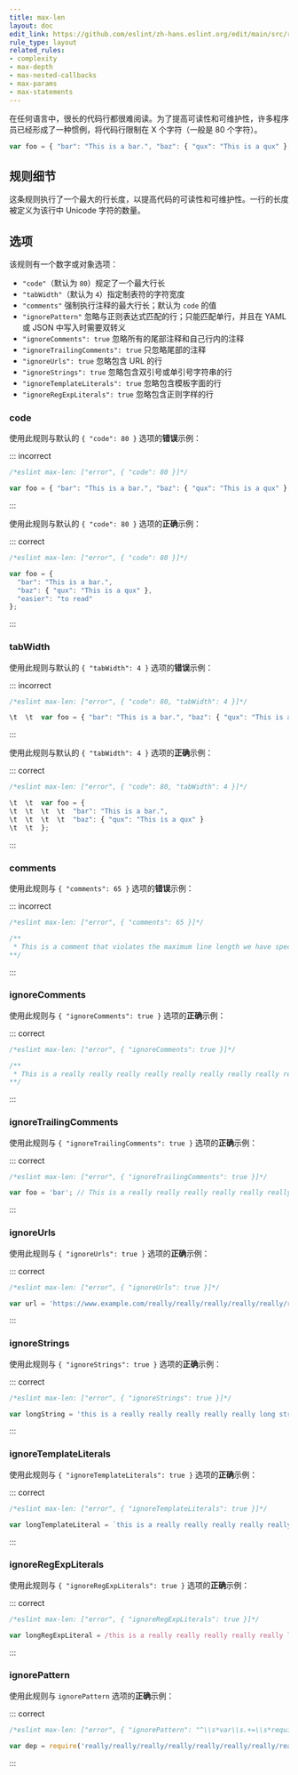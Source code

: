 ```yaml
---
title: max-len
layout: doc
edit_link: https://github.com/eslint/zh-hans.eslint.org/edit/main/src/rules/max-len.md
rule_type: layout
related_rules:
- complexity
- max-depth
- max-nested-callbacks
- max-params
- max-statements
---
```


在任何语言中，很长的代码行都很难阅读。为了提高可读性和可维护性，许多程序员已经形成了一种惯例，将代码行限制在 X 个字符（一般是 80 个字符）。

```js
var foo = { "bar": "This is a bar.", "baz": { "qux": "This is a qux" }, "difficult": "to read" }; // very long
```

## 规则细节

这条规则执行了一个最大的行长度，以提高代码的可读性和可维护性。一行的长度被定义为该行中 Unicode 字符的数量。

## 选项

该规则有一个数字或对象选项：

* `"code"`（默认为 `80`）规定了一个最大行长
* `"tabWidth"`（默认为 `4`）指定制表符的字符宽度
* `"comments"` 强制执行注释的最大行长；默认为 `code` 的值
* `"ignorePattern"` 忽略与正则表达式匹配的行；只能匹配单行，并且在 YAML 或 JSON 中写入时需要双转义
* `"ignoreComments": true` 忽略所有的尾部注释和自己行内的注释
* `"ignoreTrailingComments": true` 只忽略尾部的注释
* `"ignoreUrls": true` 忽略包含 URL 的行
* `"ignoreStrings": true` 忽略包含双引号或单引号字符串的行
* `"ignoreTemplateLiterals": true` 忽略包含模板字面的行
* `"ignoreRegExpLiterals": true` 忽略包含正则字样的行

### code

使用此规则与默认的 `{ "code": 80 }` 选项的**错误**示例：

::: incorrect

```js
/*eslint max-len: ["error", { "code": 80 }]*/

var foo = { "bar": "This is a bar.", "baz": { "qux": "This is a qux" }, "difficult": "to read" };
```

:::

使用此规则与默认的 `{ "code": 80 }` 选项的**正确**示例：

::: correct

```js
/*eslint max-len: ["error", { "code": 80 }]*/

var foo = {
  "bar": "This is a bar.",
  "baz": { "qux": "This is a qux" },
  "easier": "to read"
};
```

:::

### tabWidth

使用此规则与默认的 `{ "tabWidth": 4 }` 选项的**错误**示例：

::: incorrect

```js
/*eslint max-len: ["error", { "code": 80, "tabWidth": 4 }]*/

\t  \t  var foo = { "bar": "This is a bar.", "baz": { "qux": "This is a qux" } };
```

:::

使用此规则与默认的 `{ "tabWidth": 4 }` 选项的**正确**示例：

::: correct

```js
/*eslint max-len: ["error", { "code": 80, "tabWidth": 4 }]*/

\t  \t  var foo = {
\t  \t  \t  \t  "bar": "This is a bar.",
\t  \t  \t  \t  "baz": { "qux": "This is a qux" }
\t  \t  };
```

:::

### comments

使用此规则与 `{ "comments": 65 }` 选项的**错误**示例：

::: incorrect

```js
/*eslint max-len: ["error", { "comments": 65 }]*/

/**
 * This is a comment that violates the maximum line length we have specified
**/
```

:::

### ignoreComments

使用此规则与 `{ "ignoreComments": true }` 选项的**正确**示例：

::: correct

```js
/*eslint max-len: ["error", { "ignoreComments": true }]*/

/**
 * This is a really really really really really really really really really long comment
**/
```

:::

### ignoreTrailingComments

使用此规则与 `{ "ignoreTrailingComments": true }` 选项的**正确**示例：

::: correct

```js
/*eslint max-len: ["error", { "ignoreTrailingComments": true }]*/

var foo = 'bar'; // This is a really really really really really really really long comment
```

:::

### ignoreUrls

使用此规则与 `{ "ignoreUrls": true }` 选项的**正确**示例：

::: correct

```js
/*eslint max-len: ["error", { "ignoreUrls": true }]*/

var url = 'https://www.example.com/really/really/really/really/really/really/really/long';
```

:::

### ignoreStrings

使用此规则与 `{ "ignoreStrings": true }` 选项的**正确**示例：

::: correct

```js
/*eslint max-len: ["error", { "ignoreStrings": true }]*/

var longString = 'this is a really really really really really long string!';
```

:::

### ignoreTemplateLiterals

使用此规则与 `{ "ignoreTemplateLiterals": true }` 选项的**正确**示例：

::: correct

```js
/*eslint max-len: ["error", { "ignoreTemplateLiterals": true }]*/

var longTemplateLiteral = `this is a really really really really really long template literal!`;
```

:::

### ignoreRegExpLiterals

使用此规则与 `{ "ignoreRegExpLiterals": true }` 选项的**正确**示例：

::: correct

```js
/*eslint max-len: ["error", { "ignoreRegExpLiterals": true }]*/

var longRegExpLiteral = /this is a really really really really really long regular expression!/;
```

:::

### ignorePattern

使用此规则与 `ignorePattern` 选项的**正确**示例：

::: correct

```js
/*eslint max-len: ["error", { "ignorePattern": "^\\s*var\\s.+=\\s*require\\s*\\(" }]*/

var dep = require('really/really/really/really/really/really/really/really/long/module');
```

:::
